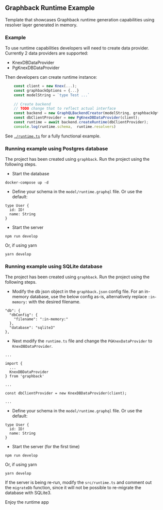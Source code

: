 ## Graphback Runtime Example

Template that showcases Graphback runtime generation capabilities using 
resolver layer generated in memory. 

### Example 

To use runtime capabilities developers will need to create data provider.
Currently 2 data providers are supported:

 - KnexDBDataProvider
 - PgKnexDBDataProvider

Then developers can create runtime instance:

```ts
    const client = new Knex(...);
    const graphbackOptions = {...}
    const modelString = `type Test ...`
    
    // Create backend
    // TODO change that to reflect actual interface
    const backend = new GraphQLBackendCreator(modelString, graphbackOptions);
    const dbClientProvider = new PgKnexDBDataProvider(client);
    const runtime = await backend.createRuntime(dbClientProvider);
    console.log(runtime.schema,  runtime.resolvers)
```    

See [`./runtime.ts`](https://github.com/aerogear/graphback/blob/master/examples/runtime-example/src/runtime.ts#L32) for a fully functional example.

### Running example using Postgres database

The project has been created using `graphback`. Run the project using the following steps. 
- Start the database
```
docker-compose up -d
```

- Define your schema in the `model/runtime.graphql` file. Or use the default:

```
type User {
  id: ID!
  name: String
}
```

- Start the server
```
npm run develop
```

Or, if using yarn

```
yarn develop
```

### Running example using SQLite database

The project has been created using `graphback`. Run the project using the following steps. 
- Modify the db json object in the `graphback.json` config file. For an in-memory database, use the below config as-is, alternatively replace `:in-memory:` with the desired filename.
```
"db": {
  "dbConfig": {
    "filename": ":in-memory:"
  },
  "database": "sqlite3"
},
```

- Next modify the `runtime.ts` file and change the `PGKnexDataProvider` to `KnexDBDataProvider`.
```
...

import {
  ...
  KnexDBDataProvider
} from 'graphback'

...

const dbClientProvider = new KnexDBDataProvider(client);

...
```

- Define your schema in the `model/runtime.graphql` file. Or use the default:

```
type User {
  id: ID!
  name: String
}
```

- Start the server (for the first time)
```
npm run develop
```
Or, if using yarn
```
yarn develop
```

If the server is being re-run, modify the `src/runtime.ts` and comment out the `migrateDb` function, since it will not be possible to re-migrate the database with SQLite3.


Enjoy the runtime app
